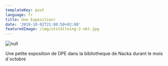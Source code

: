 ```yaml
---
templateKey: post
language: fr
title: Une Exposition!
date: '2019-10-02T21:00:50+02:00'
featuredImage: /img/utställning-2-okt.jpg
---
```

![null](/img/utställning-2-okt.jpg)

Une petite exposition de DPE dans la bibliotheque de Nacka durant le mois d´octobre
